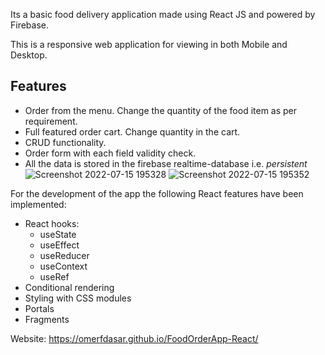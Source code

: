 Its a basic food delivery application made using React JS and powered by Firebase.

This is a responsive web application for viewing in both Mobile and Desktop.

## Features
- Order from the menu. Change the quantity of the food item as per requirement.
- Full featured order cart. Change quantity in the cart.
- CRUD functionality. 
- Order form with each field validity check. 
- All the data is stored in the firebase realtime-database i.e. <i>persistent</i>
![Screenshot 2022-07-15 195328](https://user-images.githubusercontent.com/93737841/179282881-813d1e2a-5b40-48c8-926c-5b7e5b3497f4.jpg)
![Screenshot 2022-07-15 195352](https://user-images.githubusercontent.com/93737841/179282895-8e1eca2c-ec22-4a86-a79e-6abc38126f15.jpg)


For the development of the app the following React features have been implemented:
- React hooks:
  - useState
  - useEffect
  - useReducer
  - useContext
  - useRef
- Conditional rendering
- Styling with CSS modules
- Portals
- Fragments

Website: https://omerfdasar.github.io/FoodOrderApp-React/
